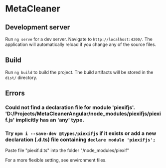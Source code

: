 # MetaCleaner
## Development server

Run `ng serve` for a dev server. Navigate to `http://localhost:4200/`. The application will automatically reload if you change any of the source files.

## Build

Run `ng build` to build the project. The build artifacts will be stored in the `dist/` directory.

## Errors
### Could not find a declaration file for module 'piexifjs'. 'D:/Projects/MetaCleanerAngular/node_modules/piexifjs/piexif.js' implicitly has an 'any' type.
### Try `npm i --save-dev @types/piexifjs` if it exists or add a new declaration (.d.ts) file containing `declare module 'piexifjs';`

Paste file "piexif.d.ts" into the folder "/node_modules/piexif"

For a more flexible setting, see environment files.
